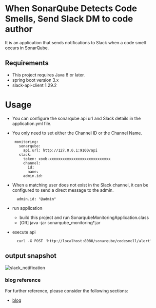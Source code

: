 # When SonarQube Detects Code Smells, Send Slack DM to code author

It is an application that sends notifications to Slack when a code smell occurs in SonarQube.

## Requirements

* This project requires Java 8 or later.
* spring boot version 3.x
* slack-api-client 1.29.2

# Usage

* You can configure the sonarqube api url and Slack details in the application.yml file.
* You only need to set either the Channel ID or the Channel Name.
   ```
    monitoring:
      sonarqube:
        api.url: http://127.0.0.1:9100/api
      slack:
        token: xoxb-xxxxxxxxxxxxxxxxxxxxxxxxxxxx
        channel:
          id:
          name:
        admin.id:
    ```
* When a matching user does not exist in the Slack channel, it can be configured to send a direct message to the admin.
  ```
    admin.id: "@admin"
  ```

* run application
    * build this project and run SonarqubeMonitoringApplication.class
    * [OR] java -jar sonarqube_monitoring*.jar

* execute api
    ```
      curl -X POST 'http://localhost:8080/sonarqube/codesmell/alert'
    ```

## output snapshot
![slack_notification](https://tnfhrnsss.github.io/docs/sub-projects/img/sonarqube_codesmell_slack_notification.png)

### blog reference

For further reference, please consider the following sections:

* [blog](https://tnfhrnsss.github.io/docs/sub-projects/sonarqube_codesmell_slack_notification/)

